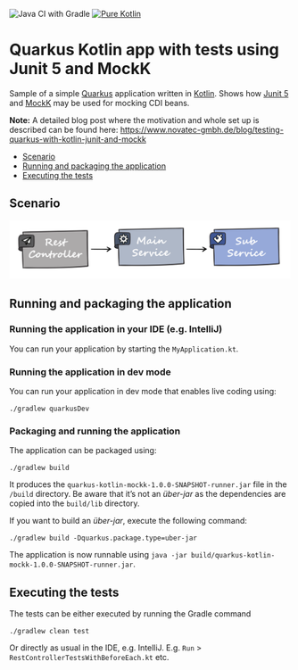![Java CI with Gradle](https://github.com/csh0711/quarkus-kotlin-mockk/workflows/Java%20CI%20with%20Gradle/badge.svg) 
[![Pure Kotlin](https://img.shields.io/badge/100%25-kotlin-blue.svg)](https://kotlinlang.org/)

# Quarkus Kotlin app with tests using Junit 5 and MockK

Sample of a simple [Quarkus](https://quarkus.io/) application written in [Kotlin](https://kotlinlang.org/). 
Shows how [Junit 5](https://junit.org/junit5/) and [MockK](https://mockk.io/) may be used for mocking CDI beans.

**Note:** A detailed blog post where the motivation and whole set up is described can be found here: 
https://www.novatec-gmbh.de/blog/testing-quarkus-with-kotlin-junit-and-mockk

+ [Scenario](#scenario)
+ [Running and packaging the application](#running-and-packaging-the-application)
+ [Executing the tests](#executing-the-tests)
    
## Scenario
<img src="quarkus-kotlin-mockk.png" alt="Scenario" width="700"/>

## Running and packaging the application

### Running the application in your IDE (e.g. IntelliJ)
You can run your application by starting the `MyApplication.kt`.

### Running the application in dev mode

You can run your application in dev mode that enables live coding using:
```shell script
./gradlew quarkusDev
```

### Packaging and running the application

The application can be packaged using:
```shell script
./gradlew build
```
It produces the `quarkus-kotlin-mockk-1.0.0-SNAPSHOT-runner.jar` file in the `/build` directory.
Be aware that it’s not an _über-jar_ as the dependencies are copied into the `build/lib` directory.

If you want to build an _über-jar_, execute the following command:
```shell script
./gradlew build -Dquarkus.package.type=uber-jar
```

The application is now runnable using `java -jar build/quarkus-kotlin-mockk-1.0.0-SNAPSHOT-runner.jar`.

## Executing the tests
The tests can be either executed by running the Gradle command
```
./gradlew clean test
```
Or directly as usual in the IDE, e.g. IntelliJ. 
E.g. `Run` > `RestControllerTestsWithBeforeEach.kt` etc.

